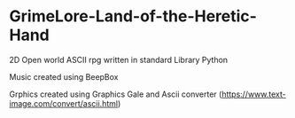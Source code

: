 # GrimeLore-Land-of-the-Heretic-Hand
2D Open world ASCII rpg written in standard Library Python 




Music created using BeepBox 

Grphics created using Graphics Gale and Ascii converter (https://www.text-image.com/convert/ascii.html) 
